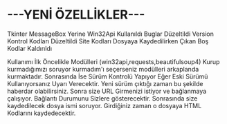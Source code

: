 # ---YENİ ÖZELLİKLER---
Tkinter MessageBox Yerine Win32Api Kullanıldı
Buglar Düzeltildi
Version Kontrol Kodları Düzeltildi
Site Kodları Dosyaya Kaydedilirken Çıkan Boş Kodlar Kaldırıldı

Kullanımı
İlk Öncelikle Modülleri (win32api,requests,beautifulsoup4) Kurup kurmadığımızı soruyor
kurmadım'ı seçerseniz modülleri arkaplanda kurmaktadır. Sonrasında İse Sürüm Kontrolü
Yapıyor Eğer Eski Sürümü Kullanıyorsanız Uyarı Verecektir. Yeni sürüm çıktığı zaman bu şekilde
haberdar olabilirsiniz. Sonra size URL Girmenizi istiyor ve bağlanmaya çalışıyor. Bağlantı Durumunu
Sizlere gösterecektir. Sonrasında size kaydedilecek dosya ismi soruyor. Girdiğiniz zaman o dosyaya
HTML Kodlarını kaydedecektir.
